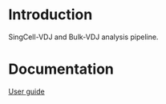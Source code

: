 # Introduction
SingCell-VDJ and Bulk-VDJ analysis pipeline.

# Documentation
[User guide](./doc/user_guide.md)
